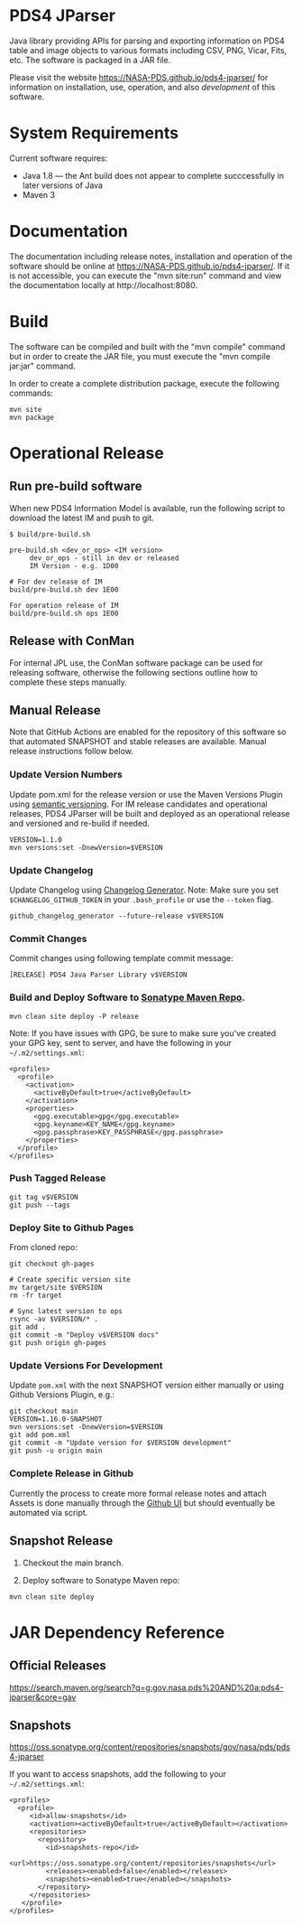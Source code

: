 # PDS4 JParser
Java library providing APIs for parsing and exporting information
on PDS4 table and image objects to various formats including CSV, PNG, Vicar, 
Fits, etc. The software is packaged in a JAR file.

Please visit the website https://NASA-PDS.github.io/pds4-jparser/ for information on installation, use, operation, and also *development* of this software.


# System Requirements
Current software requires:
* Java 1.8 — the Ant build does not appear to complete succcessfully in later versions of Java
* Maven 3

# Documentation
The documentation including release notes, installation and operation of the 
software should be online at https://NASA-PDS.github.io/pds4-jparser/. If it is not 
accessible, you can execute the "mvn site:run" command and view the 
documentation locally at http://localhost:8080.

# Build

The software can be compiled and built with the "mvn compile" command but in order 
to create the JAR file, you must execute the "mvn compile jar:jar" command. 

In order to create a complete distribution package, execute the 
following commands: 

```
mvn site
mvn package
```

# Operational Release

## Run pre-build software

When new PDS4 Information Model is available, run the following script to download the latest IM and 
push to git.

```
$ build/pre-build.sh

pre-build.sh <dev_or_ops> <IM version>
     dev_or_ops - still in dev or released
     IM Version - e.g. 1D00

# For dev release of IM
build/pre-build.sh dev 1E00

For operation release of IM
build/pre-build.sh ops 1E00
```


## Release with ConMan

For internal JPL use, the ConMan software package can be used for releasing software, otherwise the following sections outline how to complete these steps manually.

## Manual Release

Note that GitHub Actions are enabled for the repository of this software so that automated SNAPSHOT and stable releases are available. Manual release instructions follow below.


### Update Version Numbers

Update pom.xml for the release version or use the Maven Versions Plugin using [semantic versioning](https://semver.org/). For IM release candidates and operational releases, PDS4 JParser will be built and deployed as an operational release and versioned and re-build if needed.

```
VERSION=1.1.0
mvn versions:set -DnewVersion=$VERSION
```

### Update Changelog
Update Changelog using [ Changelog Generator](https://github.com/github-changelog-generator/github-changelog-generator). Note: Make sure you set `$CHANGELOG_GITHUB_TOKEN` in your `.bash_profile` or use the `--token` flag.
```
github_changelog_generator --future-release v$VERSION
```

### Commit Changes
Commit changes using following template commit message:
```
[RELEASE] PDS4 Java Parser Library v$VERSION
```

### Build and Deploy Software to [Sonatype Maven Repo](https://repo.maven.apache.org/maven2/gov/nasa/pds/).

```
mvn clean site deploy -P release
```

Note: If you have issues with GPG, be sure to make sure you've created your GPG key, sent to server, and have the following in your `~/.m2/settings.xml`:
```
<profiles>
  <profile>
    <activation>
      <activeByDefault>true</activeByDefault>
    </activation>
    <properties>
      <gpg.executable>gpg</gpg.executable>
      <gpg.keyname>KEY_NAME</gpg.keyname>
      <gpg.passphrase>KEY_PASSPHRASE</gpg.passphrase>
    </properties>
  </profile>
</profiles>

```

### Push Tagged Release
```
git tag v$VERSION
git push --tags
```

### Deploy Site to Github Pages

From cloned repo:
```
git checkout gh-pages

# Create specific version site
mv target/site $VERSION
rm -fr target

# Sync latest version to ops 
rsync -av $VERSION/* .
git add .
git commit -m "Deploy v$VERSION docs"
git push origin gh-pages
```

### Update Versions For Development

Update `pom.xml` with the next SNAPSHOT version either manually or using Github Versions Plugin, e.g.:
```
git checkout main
VERSION=1.16.0-SNAPSHOT
mvn versions:set -DnewVersion=$VERSION
git add pom.xml
git commit -m "Update version for $VERSION development"
git push -u origin main
```

### Complete Release in Github
Currently the process to create more formal release notes and attach Assets is done manually through the [Github UI](https://github.com/NASA-PDS/pds4-jparser/releases/new) but should eventually be automated via script.

## Snapshot Release
1. Checkout the main branch.

2. Deploy software to Sonatype Maven repo:
```
mvn clean site deploy
```

# JAR Dependency Reference

## Official Releases
https://search.maven.org/search?q=g:gov.nasa.pds%20AND%20a:pds4-jparser&core=gav

## Snapshots
https://oss.sonatype.org/content/repositories/snapshots/gov/nasa/pds/pds4-jparser

If you want to access snapshots, add the following to your `~/.m2/settings.xml`:
```
<profiles>
  <profile>
     <id>allow-snapshots</id>
     <activation><activeByDefault>true</activeByDefault></activation>
     <repositories>
       <repository>
         <id>snapshots-repo</id>
         <url>https://oss.sonatype.org/content/repositories/snapshots</url>
         <releases><enabled>false</enabled></releases>
         <snapshots><enabled>true</enabled></snapshots>
       </repository>
     </repositories>
   </profile>
</profiles>
```
